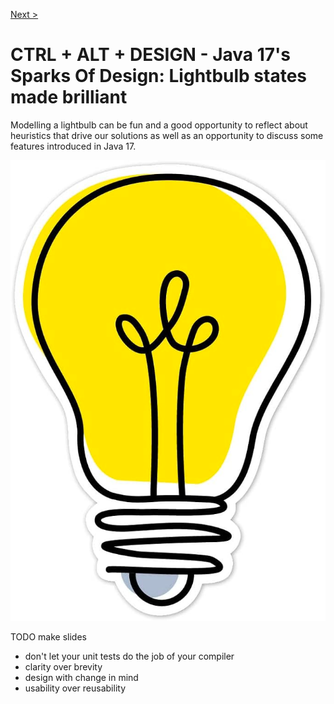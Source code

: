 [Next >](docs/intro/01Kiss.md)
# CTRL + ALT + DESIGN - Java 17's Sparks Of Design: Lightbulb states made brilliant

Modelling a lightbulb can be fun and a good opportunity to reflect about heuristics that drive our solutions as well as an opportunity to discuss some features introduced in Java 17.

![image](docs/intro/lightbulb.png)

TODO make slides
- don't let your unit tests do the job of your compiler
- clarity over brevity
- design with change in mind
- usability over reusability